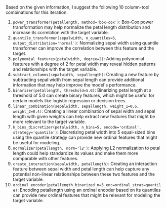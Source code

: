  Based on the given information, I suggest the following 10 column-tool combinations for this iteration:

1. `power_transformer(petallength, method='box-cox')`: Box-Cox power transformation may help normalize the petal length distribution and increase its correlation with the target variable.
2. `quantile_transformer(sepalwidth, n_quantiles=5, output_distribution='normal')`: Normalizing sepal width using quantile transformer can improve the correlation between this feature and the target.
3. `polynomial_features(petalwidth, degree=2)`: Adding polynomial features with a degree of 2 for petal width may reveal hidden patterns and relationships with the target variable.
4. `subtract_columns(sepalwidth, sepallength)`: Creating a new feature by subtracting sepal width from sepal length can provide additional information that may help improve the model's performance.
5. `binarizer(petallength, threshold=5.0)`: Binarizing petal length at a threshold of 5.0 can create binary features, which might be useful for certain models like logistic regression or decision trees.
6. `linear_combination(sepalwidth, sepallength, weight_1=0.6, weight_2=0.4)`: Creating a linear combination of sepal width and sepal length with given weights can help extract new features that might be more relevant to the target variable.
7. `k_bins_discretizer(petalwidth, n_bins=5, encode='ordinal', strategy='quantile')`: Discretizing petal width into 5 equal-sized bins using the quantile strategy can provide new ordinal features that might be useful for modeling.
8. `normalizer(petallength, norm='l2')`: Applying L2 normalization to petal length could help standardize its values and make them more comparable with other features.
9. `create_interaction(sepalwidth, petallength)`: Creating an interaction feature between sepal width and petal length can help capture any potential non-linear relationships between these two features and the target variable.
10. `ordinal_encoder(petallength_binarized_n=5_enc=ordinal_strat=quantile)`: Encoding petallength using an ordinal encoder based on its quantiles can provide new ordinal features that might be relevant for modeling the target variable.
